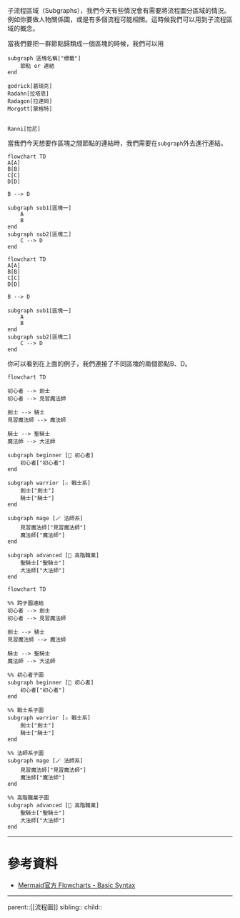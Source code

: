 子流程區域（Subgraphs），我們今天有些情況會有需要將流程圖分區域的情況。例如你要做人物關係圖，或是有多個流程可能相關。這時候我們可以用到子流程區域的概念。

當我們要把一群節點歸類成一個區塊的時候，我們可以用
```Mermaid
subgraph 區塊名稱["標籤"]
	節點 or 連結
end
```

```Mermaid
godrick[葛瑞克]
Radahn[拉塔恩]
Radagon[拉達岡]
Morgott[蒙格特]

  
Ranni[拉尼]

```
當我們今天想要作區塊之間節點的連結時，我們需要在`subgraph`外去進行連結。
```Mermaid
flowchart TD
A[A]
B[B]
C[C]
D[D]

B --> D

subgraph sub1[區塊一]
	A
	B
end
subgraph sub2[區塊二]
	C --> D
end
```
```mermaid
flowchart TD
A[A]
B[B]
C[C]
D[D]

B --> D

subgraph sub1[區塊一]
	A
	B
end
subgraph sub2[區塊二]
	C --> D
end
```
你可以看到在上面的例子，我們連接了不同區塊的兩個節點B、D。

```Mermaid
flowchart TD

初心者 --> 劍士
初心者 --> 見習魔法師

劍士 --> 騎士
見習魔法師 --> 魔法師

騎士 --> 聖騎士
魔法師 --> 大法師

subgraph beginner [👶 初心者]
    初心者["初心者"]
end

subgraph warrior [⚔️ 戰士系]
    劍士["劍士"]
    騎士["騎士"]
end

subgraph mage [🪄 法師系]
    見習魔法師["見習魔法師"]
    魔法師["魔法師"]
end

subgraph advanced [🌟 高階職業]
    聖騎士["聖騎士"]
    大法師["大法師"]
end
```
```mermaid
flowchart TD

%% 跨子圖連結
初心者 --> 劍士
初心者 --> 見習魔法師

劍士 --> 騎士
見習魔法師 --> 魔法師

騎士 --> 聖騎士
魔法師 --> 大法師

%% 初心者子圖
subgraph beginner [👶 初心者]
    初心者["初心者"]
end

%% 戰士系子圖
subgraph warrior [⚔️ 戰士系]
    劍士["劍士"]
    騎士["騎士"]
end

%% 法師系子圖
subgraph mage [🪄 法師系]
    見習魔法師["見習魔法師"]
    魔法師["魔法師"]
end

%% 高階職業子圖
subgraph advanced [🌟 高階職業]
    聖騎士["聖騎士"]
    大法師["大法師"]
end
```
- - -
# 參考資料
- [Mermaid官方 Flowcharts - Basic Syntax](https://mermaid.js.org/syntax/flowchart.html#tagged-process-tagged-rectangle)
- - -
parent::[[流程圖]]
sibling::
child::